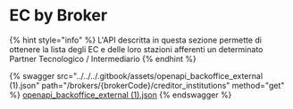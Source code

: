 # EC by Broker

{% hint style="info" %}
L'API descritta in questa sezione permette di ottenere la lista degli EC e delle loro stazioni afferenti un determinato Partner Tecnologico / Intermediario
{% endhint %}

{% swagger src="../../../.gitbook/assets/openapi_backoffice_external (1).json" path="/brokers/{brokerCode}/creditor_institutions" method="get" %}
[openapi_backoffice_external (1).json](<../../../.gitbook/assets/openapi_backoffice_external (1).json>)
{% endswagger %}
